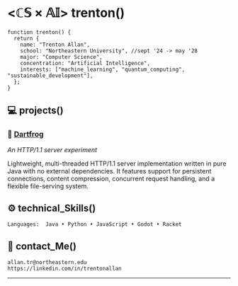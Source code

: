 # <ℂ𝕊 × 𝔸𝕀> trenton()

```
function trenton() {
  return {
    name: "Trenton Allan",
    school: "Northeastern University", //sept '24 -> may '28
    major: "Computer Science",
    concentration: "Artificial Intelligence",
    interests: ["machine_learning", "quantum_computing", "sustainable_development"],
  };
}
```

## 💻 projects()

### 🐸 [Dartfrog]([https://github.com/trentonallan/http-server-java/blob/333c0f852de37e0d3fc9ec056c8526ec3eb3d7ef/README.md](https://github.com/trentonallan/dartfrog-java/blob/333c0f852de37e0d3fc9ec056c8526ec3eb3d7ef/README.md))
*An HTTP/1.1 server experiment*

Lightweight, multi-threaded HTTP/1.1 server implementation written in pure Java with no external dependencies. It features support for persistent connections, content compression, concurrent request handling, and a flexible file-serving system.

## ⚙️ technical_Skills()

```
Languages:  Java • Python • JavaScript • Godot • Racket
```

## 👋 contact_Me()

```
allan.tr@northeastern.edu
https://linkedin.com/in/trentonallan
```

---
